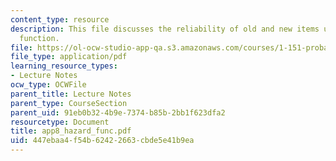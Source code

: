 ```yaml
---
content_type: resource
description: This file discusses the reliability of old and new items using the hazard
  function.
file: https://ol-ocw-studio-app-qa.s3.amazonaws.com/courses/1-151-probability-and-statistics-in-engineering-spring-2005/447ebaa4f54b62422663cbde5e41b9ea_app8_hazard_func.pdf
file_type: application/pdf
learning_resource_types:
- Lecture Notes
ocw_type: OCWFile
parent_title: Lecture Notes
parent_type: CourseSection
parent_uid: 91eb0b32-4b9e-7374-b85b-2bb1f623dfa2
resourcetype: Document
title: app8_hazard_func.pdf
uid: 447ebaa4-f54b-6242-2663-cbde5e41b9ea
---
```

